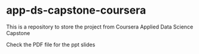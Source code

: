 # app-ds-capstone-coursera
This is a repository to store the project from Coursera Applied Data Science Capstone

Check the PDF file for the ppt slides
